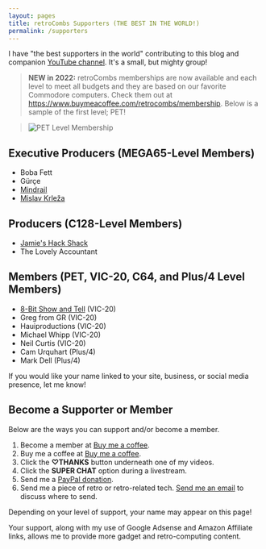 ```yaml
---
layout: pages
title: retroCombs Supporters (THE BEST IN THE WORLD!)
permalink: /supporters
---
```


I have "the best supporters in the world" contributing to this blog and companion [YouTube channel](https://www.youtube.com/@retrocombs). It's a small, but mighty group!

> **NEW in 2022:** retroCombs memberships are now available and each level to meet all budgets and they are based on our favorite Commodore computers. Check them out at <https://www.buymeacoffee.com/retrocombs/membership>. Below is a sample of the first level; PET!

> ![PET Level Membership](https://cdn.buymeacoffee.com/uploads/membership_level/2021/12/AVxnyaAqngdbAZ4HqgSFfHmEtbC3tpeiPDB5cfj5.png@800w_0e.webp)


## Executive Producers (MEGA65-Level Members)

- Boba Fett
- Gürçe
- [Mindrail](https://twitter.com/mindrail)
- [Mislav Krleža](https://twitter.com/KrlezaMislav)

## Producers (C128-Level Members)

- [Jamie's Hack Shack](https://www.youtube.com/channel/UC-otrG2r_FluXkR8lUYWdPg)
- The Lovely Accountant

## Members (PET, VIC-20, C64, and Plus/4 Level Members)

- [8-Bit Show and Tell](https://www.8bitshowandtell.com/) (VIC-20)
- Greg from GR (VIC-20)
- Hauiproductions (VIC-20)
- Michael Whipp (VIC-20)
- Neil Curtis (VIC-20)
- Cam Urquhart (Plus/4)
- Mark Dell (Plus/4)

If you would like your name linked to your site, business, or social media presence, let me know!

## Become a Supporter or Member

Below are the ways you can support and/or become a member.

1. Become a member at [Buy me a coffee](https://www.buymeacoffee.com/retrocombs).
2. Buy me a coffee at [Buy me a coffee](https://www.buymeacoffee.com/retrocombs).
3. Click the **♡THANKS** button underneath one of my videos.
4. Click the **SUPER CHAT** option during a livestream.
5. Send me a [PayPal donation](paypal.me/stevencombs).
6. Send me a piece of retro or retro-related tech. [Send me an email](mailto:retrocombs@icloud.com) to discuss where to send.

Depending on your level of support, your name may appear on this page!

Your support, along with my use of Google Adsense and Amazon Affiliate links, allows me to provide more gadget and retro-computing content.
